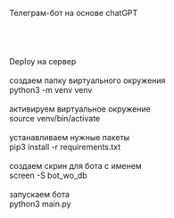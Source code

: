 Телеграм-бот на основе chatGPT
#
</br>

Deploy на сервер</br>
</br>
создаем папку виртуального окружения</br>
python3 -m venv venv</br>
</br>
активируем виртуальное окружение</br>
source venv/bin/activate</br>
</br>
устанавливаем нужные пакеты</br>
pip3 install -r requirements.txt</br>
</br>
создаем скрин для бота с именем</br>
screen -S bot_wo_db</br>
</br>
запускаем бота</br>
python3 main.py</br>
